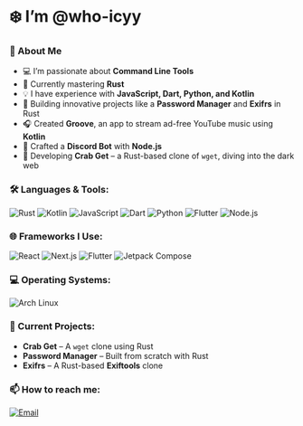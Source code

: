 # ❄️ I’m @who-icyy

### 🚀 About Me
- 💻 I’m passionate about **Command Line Tools**
- 🌱 Currently mastering **Rust**
- 💡 I have experience with **JavaScript, Dart, Python, and Kotlin**
- 🔐 Building innovative projects like a **Password Manager** and **Exifrs** in Rust
- 🎧 Created **Groove**, an app to stream ad-free YouTube music using **Kotlin**
- 🧰 Crafted a **Discord Bot** with **Node.js**
- 🦀 Developing **Crab Get** – a Rust-based clone of `wget`, diving into the dark web

### 🛠️ Languages & Tools:
![Rust](https://img.shields.io/badge/Rust-black?style=for-the-badge&logo=rust)
![Kotlin](https://img.shields.io/badge/Kotlin-purple?style=for-the-badge&logo=kotlin)
![JavaScript](https://img.shields.io/badge/JavaScript-yellow?style=for-the-badge&logo=javascript)
![Dart](https://img.shields.io/badge/Dart-blue?style=for-the-badge&logo=dart)
![Python](https://img.shields.io/badge/Python-blue?style=for-the-badge&logo=python)
![Flutter](https://img.shields.io/badge/Flutter-blue?style=for-the-badge&logo=flutter)
![Node.js](https://img.shields.io/badge/Node.js-green?style=for-the-badge&logo=node.js)

### 🌐 Frameworks I Use:
![React](https://img.shields.io/badge/React-blue?style=for-the-badge&logo=react)
![Next.js](https://img.shields.io/badge/Next.js-black?style=for-the-badge&logo=next.js)
![Flutter](https://img.shields.io/badge/Flutter-blue?style=for-the-badge&logo=flutter)
![Jetpack Compose](https://img.shields.io/badge/Jetpack%20Compose-purple?style=for-the-badge&logo=jetpack-compose)

### 💻 Operating Systems:
![Arch Linux](https://img.shields.io/badge/Arch_Linux-black?style=for-the-badge&logo=arch-linux)

### 📝 Current Projects:
- **Crab Get** – A `wget` clone using Rust
- **Password Manager** – Built from scratch with Rust
- **Exifrs** – A Rust-based **Exiftools** clone

### 📫 How to reach me:
[![Email](https://img.shields.io/badge/Email-contact%40whoicyy.com-blue?style=for-the-badge&logo=gmail)](mailto:sonusid1325@gmail.com)
